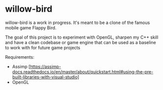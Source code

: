 # willow-bird

willow-bird is a work in progress. It's meant to be a clone of the famous mobile game Flappy Bird. 

The goal of this project is to experiment with OpenGL, sharpen my C++ skill and have a clean codebase or game engine that can be used
as a baseline to work with for future game projects

Requirements:
- Assimp [https://assimp-docs.readthedocs.io/en/master/about/quickstart.html#using-the-pre-built-libraries-with-visual-studio]
- OpenGL
